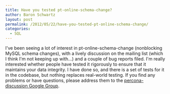 ```yaml
---
title: Have you tested pt-online-schema-change?
author: Baron Schwartz
layout: post
permalink: /2012/05/22/have-you-tested-pt-online-schema-change/
categories:
  - SQL
---
```

I've been seeing a lot of interest in pt-online-schema-change (nonblocking MySQL schema changes), with a lively discussion on the mailing list (which I think I'm not keeping up with&#8230;) and a couple of bug reports filed. I'm really interested whether people have tested it rigorously to ensure that it maintains your data integrity. I have done so, and there is a set of tests for it in the codebase, but nothing replaces real-world testing. If you find any problems or have questions, please address them to the [percona-discussion Google Group][1].

 [1]: https://groups.google.com/forum/?fromgroups#!forum/percona-discussion
